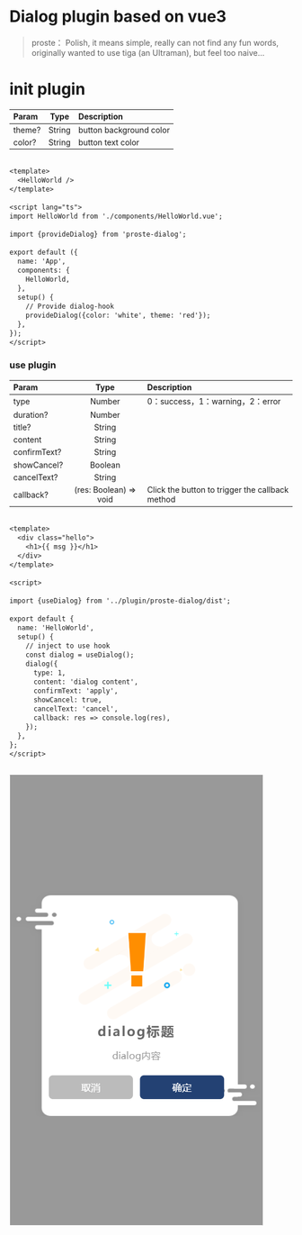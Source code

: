 # Dialog plugin based on vue3

>  proste： Polish, it means simple, really can not find any fun words, originally wanted to use tiga (an Ultraman), but feel too naive...

# init plugin

| Param |  Type     | Description       |
| :---- | :----:    | :---------------  |
| theme?  | String   | button background color |
| color?   | String    | button text color    |


``` vue

<template>
  <HelloWorld />
</template>

<script lang="ts">
import HelloWorld from './components/HelloWorld.vue';

import {provideDialog} from 'proste-dialog';

export default ({
  name: 'App',
  components: {
    HelloWorld,
  },
  setup() {
    // Provide dialog-hook
    provideDialog({color: 'white', theme: 'red'});
  },
});
</script>

```

### use plugin

| Param |  Type     | Description       |
| :---- | :----:    | :---------------  |
| type   | Number    | 0：success，1：warning，2：error    |
| duration?  | Number   |             |
| title? | String |  |
| content | String |  |
| confirmText? | String |  |
| showCancel? | Boolean |  |
| cancelText? | String |  |
| callback? | (res: Boolean) => void | Click the button to trigger the callback method |

``` vue

<template>
  <div class="hello">
    <h1>{{ msg }}</h1>
  </div>
</template>

<script>

import {useDialog} from '../plugin/proste-dialog/dist';

export default {
  name: 'HelloWorld',
  setup() {
    // inject to use hook
    const dialog = useDialog();
    dialog({
      type: 1,
      content: 'dialog content',
      confirmText: 'apply',
      showCancel: true,
      cancelText: 'cancel',
      callback: res => console.log(res),
    });
  },
};
</script>


```

![avatar](../preview/dialog.png)